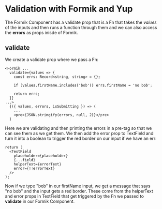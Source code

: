 # Validation with Formik and Yup

The Formik Component has a validate prop that is a Fn that takes the _values_ of the inputs and then runs a function through them and we can also access the **errors** as props inisde of Formik.

## validate

We create a validate prop where we pass a Fn:

```TSX
<Formik ...
  validate={values => {
    const errs: Record<string, string> = {};

    if (values.firstName.includes('bob')) errs.firstName = 'no bob';

    return errs;
  }}
...>
  {({ values, errors, isSubmitting }) => (
    ...
    <pre>{JSON.stringify(errors, null, 2)}</pre>
  )
```

Here we are validating and then printing the errors in a pre-tag so that we can see them as we get them. We then add the error prop to TextField and turn it into a boolean to trigger the red border on our input if we have an err:

```TSX
return (
  <TextField
    placeholder={placeholder}
    {...field}
    helperText={errorText}
    error={!!errorText}
  />
);
```

Now if we type "bob" in our firstName input, we get a message that says "no bob" and the input gets a red border. These come from the helperText and error props in TextField that get triggered by the Fn we passed to **validate** in our Formik Component.
